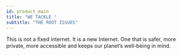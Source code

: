 ```yaml
---
id: product_main
title: "WE TACKLE "
subtitle: "THE ROOT ISSUES"
---
```


This is not a ﬁxed internet. It is a new Internet. One that is safer, more private, more accessible and keeps our planet’s well-being in mind.
